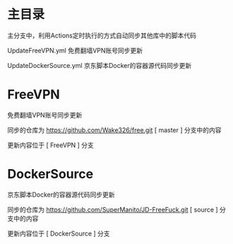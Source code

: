 # 主目录
主分支中，利用Actions定时执行的方式自动同步其他库中的脚本代码

UpdateFreeVPN.yml 免费翻墙VPN账号同步更新

UpdateDockerSource.yml 京东脚本Docker的容器源代码同步更新

# FreeVPN
免费翻墙VPN账号同步更新

同步的仓库为 https://github.com/Wake326/free.git   [ master ] 分支中的内容

更新内容位于 [ FreeVPN ] 分支

# DockerSource
京东脚本Docker的容器源代码同步更新

同步的仓库为 https://github.com/SuperManito/JD-FreeFuck.git   [ source ] 分支中的内容

更新内容位于 [ DockerSource ] 分支
